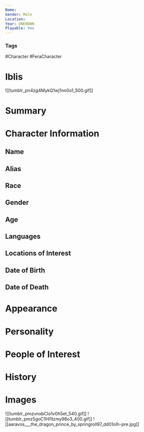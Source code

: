 ```yaml
---
Name: 
Gender: Male
Location: 
Year: UNKNOWN
Playable: Yes
---
```


### Tags
#Character #FeraCharacter 

# Iblis
![[tumblr_pn4zg4MykQ1wj1nn0o1_500.gif]]

# Summary


# Character Information

## Name

## Alias

## Race

## Gender

## Age

## Languages

## Locations of Interest

## Date of Birth

## Date of Death

# Appearance

# Personality

# People of Interest

# History

# Images
![[tumblr_pmzvnxbClo1v0h5et_540.gif]]
![[tumblr_pmz5goC1Hl1tzmy98o3_400.gif]]
![[aaravos___the_dragon_prince_by_springroll97_dd01olh-pre.jpg]]